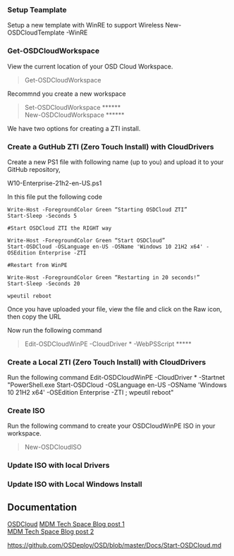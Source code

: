 ### Setup Teamplate  

Setup a new template with WinRE to support Wireless
New-OSDCloudTemplate -WinRE  

### Get-OSDCloudWorkspace

View the current location of your OSD Cloud Workspace.  
>Get-OSDCloudWorkspace  

Recommnd you create a new workspace  
>Set-OSDCloudWorkspace ******  
>New-OSDCloudWorkspace ******

We have two options for creating a ZTI install. 

### Create a GutHub ZTI (Zero Touch Install) with CloudDrivers

Create a new PS1 file with following name (up to you) and upload it to your GitHub repository,

W10-Enterprise-21h2-en-US.ps1

In this file put the following code
```
Write-Host -ForegroundColor Green “Starting OSDCloud ZTI”
Start-Sleep -Seconds 5

#Start OSDCloud ZTI the RIGHT way

Write-Host -ForegroundColor Green “Start OSDCloud”
Start-OSDCloud -OSLanguage en-US -OSName 'Windows 10 21H2 x64' -OSEdition Enterprise -ZTI

#Restart from WinPE

Write-Host -ForegroundColor Green “Restarting in 20 seconds!”
Start-Sleep -Seconds 20

wpeutil reboot
```
Once you have uploaded your file, view the file and click on the Raw icon, then copy the URL  

Now run the following command
>Edit-OSDCloudWinPE -CloudDriver * -WebPSScript *****

### Create a Local ZTI (Zero Touch Install) with CloudDrivers

Run the following command
Edit-OSDCloudWinPE -CloudDriver * -Startnet "PowerShell.exe Start-OSDCloud -OSLanguage en-US -OSName 'Windows 10 21H2 x64' -OSEdition Enterprise -ZTI ; wpeutil reboot"

### Create ISO
Run the following command to create your OSDCloudWinPE ISO in your workspace. 
> New-OSDCloudISO

### Update ISO with local Drivers

### Update ISO with Local Windows Install

## Documentation

[OSDCloud](https://www.osdcloud.com)
[MDM Tech Space Blog post 1](https://blog.mindcore.dk/2021/03/osdcloud-image-devices-without-need-of-2/)  
[MDM Tech Space Blog post 2](https://blog.mindcore.dk/2021/04/osdcloud-image-devices-without-need-of/)

https://github.com/OSDeploy/OSD/blob/master/Docs/Start-OSDCloud.md
